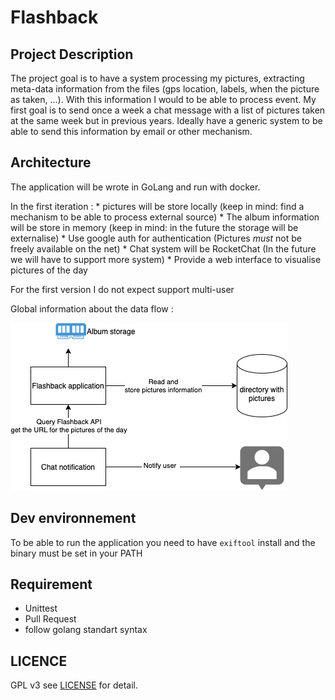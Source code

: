 # Flashback

## Project Description 

The project goal is to have a system processing my pictures, extracting meta-data information from the files (gps location, labels, when the picture as taken, ...). With this information I would to be able to process event. My first goal is to send once a week a chat message with a list of pictures taken at the same week but in previous years. Ideally have a generic system to be able to send this information by email or other mechanism.

## Architecture 

The application will be wrote in GoLang and run with docker.

In the first iteration :
    * pictures will be store locally  (keep in mind: find a mechanism to be able to process external source)
    * The album information will be store in memory (keep in mind: in the future the storage will be externalise)
    * Use google auth for authentication (Pictures *must* not be freely available on the net)
    * Chat system will be RocketChat (In the future we will have to support more system)
    * Provide a web interface to visualise pictures of the day

For the first version I do not expect support multi-user

Global information about the data flow : 

![](./docs/architecture.png)

## Dev environnement

To be able to run the application you need to have `exiftool` install and the binary must be set in your PATH

## Requirement

* Unittest
* Pull Request 
* follow golang standart syntax

## LICENCE

GPL v3 see [LICENSE](./LICENSE) for detail.
